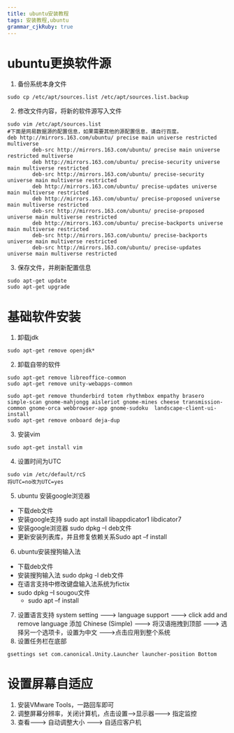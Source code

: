 ```yaml
---
title: ubuntu安装教程 
tags: 安装教程,ubuntu
grammar_cjkRuby: true
---
```


# ubuntu更换软件源
1. 备份系统本身文件

``` shell
sudo cp /etc/apt/sources.list /etc/apt/sources.list.backup
```
2. 修改文件内容，将新的软件源写入文件

``` shell
sudo vim /etc/apt/sources.list
#下面是网易数据源的配置信息，如果需要其他的源配置信息，请自行百度。
deb http://mirrors.163.com/ubuntu/ precise main universe restricted multiverse
		deb-src http://mirrors.163.com/ubuntu/ precise main universe restricted multiverse
		deb http://mirrors.163.com/ubuntu/ precise-security universe main multiverse restricted
		deb-src http://mirrors.163.com/ubuntu/ precise-security universe main multiverse restricted
		deb http://mirrors.163.com/ubuntu/ precise-updates universe main multiverse restricted
		deb http://mirrors.163.com/ubuntu/ precise-proposed universe main multiverse restricted
		deb-src http://mirrors.163.com/ubuntu/ precise-proposed universe main multiverse restricted
		deb http://mirrors.163.com/ubuntu/ precise-backports universe main multiverse restricted
		deb-src http://mirrors.163.com/ubuntu/ precise-backports universe main multiverse restricted
		deb-src http://mirrors.163.com/ubuntu/ precise-updates universe main multiverse restricted
```

3. 保存文件，并刷新配置信息

``` shell
sudo apt-get update
sudo apt-get upgrade
```
# 基础软件安装

1. 卸载jdk

``` shell
sudo apt-get remove openjdk*
```

2. 卸载自带的软件

``` shell
sudo apt-get remove libreoffice-common
sudo apt-get remove unity-webapps-common

sudo apt-get remove thunderbird totem rhythmbox empathy brasero simple-scan gnome-mahjongg aisleriot gnome-mines cheese transmission-common gnome-orca webbrowser-app gnome-sudoku  landscape-client-ui-install
sudo apt-get remove onboard deja-dup
```
3. 安装vim

``` shell
sudo apt-get install vim
```
4. 设置时间为UTC

``` shell
sudo vim /etc/default/rcS
将UTC=no改为UTC=yes
```
5. ubuntu 安装google浏览器

- 下载deb文件
- 安装google支持 sudo apt install libappdicator1 libdicator7
- 安装google浏览器 sudo dpkg –I deb文件
- 更新安装列表库，并且修复依赖关系Sudo apt –f install
6. ubuntu安装搜狗输入法

- 下载deb文件
- 安装搜狗输入法 sudo dpkg -l deb文件
- 在语言支持中修改键盘输入法系统为fictix
- sudo dpkg –I sougou文件
	- sudo apt –f install

7. 设置语言支持
system setting ---> language support ---> click add and remove language 添加 Chinese (Simple) ---> 将汉语拖拽到顶部 ---> 选择另一个选项卡，设置为中文 --->点击应用到整个系统
8. 设置任务栏在底部

``` shell
gsettings set com.canonical.Unity.Launcher launcher-position Bottom
```
# 设置屏幕自适应
1. 安装VMware Tools，一路回车即可
2. 调整屏幕分辨率，关闭计算机，点击设置-->显示器---> 指定监控
3. 查看---> 自动调整大小 ---> 自适应客户机